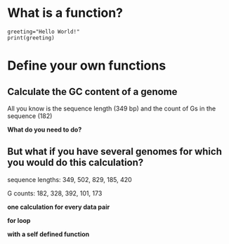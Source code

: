 # What is a function? 

```{python engine.path="/miniconda3/bin/python3.7"}
greeting="Hello World!"
print(greeting)
```

# Define your own functions

## Calculate the GC content of a genome

All you know is the sequence length (349 bp) and the count of Gs in the sequence (182)

**What do you need to do?**

## But what if you have several genomes for which you would do this calculation?

sequence lengths: 349, 502, 829, 185, 420

G counts:         182, 328, 392, 101, 173

**one calculation for every data pair**

**for loop**

**with a self defined function**
